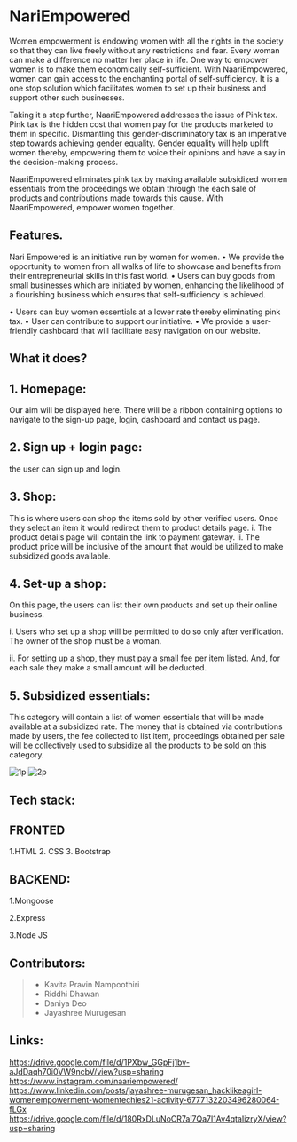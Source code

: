 #  NariEmpowered


Women empowerment is endowing women with all the rights in the society so that they can live freely without any restrictions and fear. Every woman can make a difference no matter her place in life. One way to empower women is to make them economically self-sufficient. With NaariEmpowered, women can gain access to the enchanting portal of self-sufficiency. It is a one stop solution which facilitates women to set up their business and support other such businesses. 



Taking it a step further, NaariEmpowered addresses the issue of Pink tax. Pink tax is the hidden cost that women pay for the products marketed to them in specific. Dismantling this gender-discriminatory tax is an imperative step towards achieving gender equality. Gender equality will help uplift women thereby, empowering them to voice their opinions and have a say in the decision-making process.



NaariEmpowered eliminates pink tax by making available subsidized women essentials from the proceedings we obtain through the each sale of products and contributions made towards this cause. With NaariEmpowered, empower women together.

## Features.

Nari Empowered is an initiative run by women for women. 
•	We provide the opportunity to women from all walks of life to showcase and benefits from their entrepreneurial   skills in this fast world.
•	Users can buy goods from small businesses which are initiated by women, enhancing the likelihood of a flourishing business which ensures that self-sufficiency is achieved.

•	Users can buy women essentials at a lower rate thereby eliminating pink tax.
•	User can contribute to support our initiative.
•	We provide a user-friendly dashboard that will facilitate easy navigation on our website. 

## What it does?

## 1.	Homepage:
Our aim will be displayed here. There will be a ribbon containing options to navigate to the sign-up page, login, dashboard and contact us page.
## 2.	Sign up + login page:
the user can sign up and login.
 
## 3.	Shop: 
This is where users can shop the items sold by other verified users. Once they select an item it would redirect them to product details page.
i.	The product details page will contain the link to payment gateway.
ii.	The product price will be inclusive of the amount that would be utilized to make subsidized goods available.
## 4.	Set-up a shop:
On this page, the users can list their own products and set up their online business.

i.	Users who set up a shop will be permitted to do so only after verification. The owner of the shop must be a woman. 

ii.	For setting up a shop, they must pay a small fee per item listed. And, for each sale they make a small amount will be deducted. 

## 5. 	Subsidized essentials: 
This category will contain a list of women essentials that will be made available at a subsidized rate. The money that is obtained via contributions made by users, the fee collected to list item, proceedings obtained per sale will be collectively used to subsidize all the products to be sold on this category.

![1p](https://user-images.githubusercontent.com/78211425/111150238-da1e6f80-85b3-11eb-8ded-c3cdb92495c9.jpg)
![2p](https://user-images.githubusercontent.com/78211425/111150484-2669af80-85b4-11eb-9c25-165435354f14.jpg)

## Tech stack: 

## FRONTED
1.HTML
2. CSS
3. Bootstrap

## BACKEND:
1.Mongoose

2.Express

3.Node JS


 

## Contributors: 
> - Kavita Pravin Nampoothiri
> - Riddhi Dhawan 
> - Daniya Deo 
> - Jayashree Murugesan


## Links:
 https://drive.google.com/file/d/1PXbw_GGpFj1bv-aJdDaqh70i0VW9ncbV/view?usp=sharing
 https://www.instagram.com/naariempowered/
 https://www.linkedin.com/posts/jayashree-murugesan_hacklikeagirl-womenempowerment-womentechies21-activity-6777132203496280064-fLGx
 https://drive.google.com/file/d/180RxDLuNoCR7al7Qa7l1Av4qtaIizryX/view?usp=sharing
 




